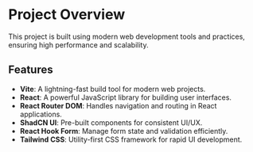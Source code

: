 # Project Overview

This project is built using modern web development tools and practices, ensuring high performance and scalability.

## Features

- **Vite**: A lightning-fast build tool for modern web projects.
- **React**: A powerful JavaScript library for building user interfaces.
- **React Router DOM**: Handles navigation and routing in React applications.
- **ShadCN UI**: Pre-built components for consistent UI/UX.
- **React Hook Form**: Manage form state and validation efficiently.
- **Tailwind CSS**: Utility-first CSS framework for rapid UI development.
